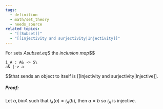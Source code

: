 ```yaml
---
tags:
  - definition
  - math/set_theory
  - needs_source
related topics:
  - "[[Subset]]"
  - "[[Injectivity and surjectivity|Injectivity]]"
---
```

For sets $A subset.eq S$ the _inclusion map_$$

	i_A : A& -> S\
	a& |-> a

$$that sends an object to itself is [[Injectivity and surjectivity|Injective]].
##### Proof:
Let $a,b in A$ such that $i_A(a) = i_A(b)$, then $a=b$ so $i_A$ is injective.